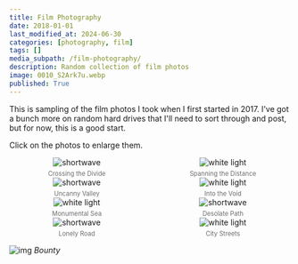 ```yaml
---
title: Film Photography
date: 2018-01-01
last_modified_at: 2024-06-30
categories: [photography, film]
tags: []
media_subpath: /film-photography/
description: Random collection of film photos
image: 0010_S2Ark7u.webp
published: True
---
```



<style>
    .grid-2x2 {
        display: grid;
        grid-template-columns: 1fr 1fr;
        grid-template-rows: auto auto;
        column-gap: 20px; /* Keep horizontal gap */
        justify-items: center;
    }
    .grid-3x2 {
        display: grid;
        grid-template-columns: 1fr 1fr 1fr;
        grid-template-rows: auto auto;
        column-gap: 20px; /* Keep horizontal gap */
        justify-items: center;
    }
    .grid-container {
        justify-items: center;
    }
    .grid-container > div {
        display: flex;
        flex-direction: column;
        align-items: center;
        height: 100%; /* Ensure the div takes full height of the grid cell */
        justify-content: flex-end; /* Align items to the bottom */
    }
    .grid-container img {
        width: auto;
        max-width: 100%;
        height: auto;
        object-fit: cover;
        display: block;
        margin-bottom: 5px; /* Small margin to separate the image and caption */
    }
    .grid-container .caption em {
        display: block;
        text-align: center;
        font-style: normal;
        font-size: 80%;
        padding: 0;
        color: #6d6c6c;
    }
</style>

This is sampling of the film photos I took when I first started in 2017. I've got a bunch more on random hard drives that I'll need to sort through and post, but for now, this is a good start.

Click on the photos to enlarge them.

<div class="grid-container grid-2x2">
    <div>
        <img src="0064_2_YfKsZnQ.webp" alt="shortwave">
    </div>
    <div>
        <img src="0032_xnZho87.webp" alt="white light">
    </div>
    <div class="caption">
        <em>Crossing the Divide</em>
    </div>
    <div class="caption">
        <em>Spanning the Distance</em>
    </div>
</div>


<div class="grid-container grid-2x2">
    <div>
        <img src="0094_xrIFmE7.webp" alt="shortwave">
    </div>
    <div>
        <img src="50710008a_ohdpwpW.webp" alt="white light">
    </div>
    <div class="caption">
        <em>Uncanny Valley</em>
    </div>
    <div class="caption">
        <em>Into the Void</em>
    </div>
</div>


<div class="grid-container grid-2x2">
    <div>
        <img src="0023a_s9ip3CE.webp" alt="white light">
    </div>
    <div>
        <img src="51660010a_LR2jzUY.webp" alt="shortwave">
    </div>
    <div class="caption">
        <em>Monumental Sea</em>
    </div>
    <div class="caption">
        <em>Desolate Path</em>
    </div>
</div>


<div class="grid-container grid-2x2">
    <div>
        <img src="50700029a_QnWsSi5.webp" alt="shortwave">
    </div>
    <div>
        <img src="54890024_HxYewsF.jpeg" alt="white light">
    </div>
    <div class="caption">
        <em>Lonely Road</em>
    </div>
    <div class="caption">
        <em>City Streets</em>
    </div>
</div>

![img](50038900807_75981150a3_h.webp)
_Bounty_